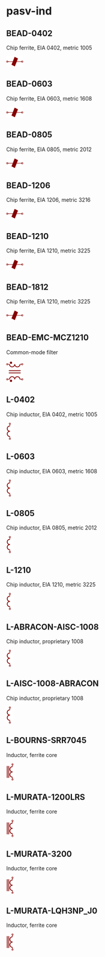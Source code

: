 # pasv-ind

## BEAD-0402
Chip ferrite, EIA 0402, metric 1005

![BEAD-0402__1__1](/images/pasv-ind__BEAD-0402__1__1.png?raw=true) 

## BEAD-0603
Chip ferrite, EIA 0603, metric 1608

![BEAD-0603__1__1](/images/pasv-ind__BEAD-0402__1__1.png?raw=true) 

## BEAD-0805
Chip ferrite, EIA 0805, metric 2012

![BEAD-0805__1__1](/images/pasv-ind__BEAD-0402__1__1.png?raw=true) 

## BEAD-1206
Chip ferrite, EIA 1206, metric 3216

![BEAD-1206__1__1](/images/pasv-ind__BEAD-0402__1__1.png?raw=true) 

## BEAD-1210
Chip ferrite, EIA 1210, metric 3225

![BEAD-1210__1__1](/images/pasv-ind__BEAD-0402__1__1.png?raw=true) 

## BEAD-1812
Chip ferrite, EIA 1210, metric 3225

![BEAD-1812__1__1](/images/pasv-ind__BEAD-0402__1__1.png?raw=true) 

## BEAD-EMC-MCZ1210
Common-mode filter

![BEAD-EMC-MCZ1210__1__1](/images/pasv-ind__BEAD-EMC-MCZ1210__1__1.png?raw=true) 

## L-0402
Chip inductor, EIA 0402, metric 1005

![L-0402__1__1](/images/pasv-ind__L-0402__1__1.png?raw=true) 

## L-0603
Chip inductor, EIA 0603, metric 1608

![L-0603__1__1](/images/pasv-ind__L-0402__1__1.png?raw=true) 

## L-0805
Chip inductor, EIA 0805, metric 2012

![L-0805__1__1](/images/pasv-ind__L-0402__1__1.png?raw=true) 

## L-1210
Chip inductor, EIA 1210, metric 3225

![L-1210__1__1](/images/pasv-ind__L-0402__1__1.png?raw=true) 

## L-ABRACON-AISC-1008
Chip inductor, proprietary 1008

![L-ABRACON-AISC-1008__1__1](/images/pasv-ind__L-0402__1__1.png?raw=true) 

## L-AISC-1008-ABRACON
Chip inductor, proprietary 1008

![L-AISC-1008-ABRACON__1__1](/images/pasv-ind__L-0402__1__1.png?raw=true) 

## L-BOURNS-SRR7045
Inductor, ferrite core

![L-BOURNS-SRR7045__1__1](/images/pasv-ind__L-BOURNS-SRR7045__1__1.png?raw=true) 

## L-MURATA-1200LRS
Inductor, ferrite core

![L-MURATA-1200LRS__1__1](/images/pasv-ind__L-BOURNS-SRR7045__1__1.png?raw=true) 

## L-MURATA-3200
Inductor, ferrite core

![L-MURATA-3200__1__1](/images/pasv-ind__L-BOURNS-SRR7045__1__1.png?raw=true) 

## L-MURATA-LQH3NP_J0
Inductor, ferrite core

![L-MURATA-LQH3NP_J0__1__1](/images/pasv-ind__L-BOURNS-SRR7045__1__1.png?raw=true) 

